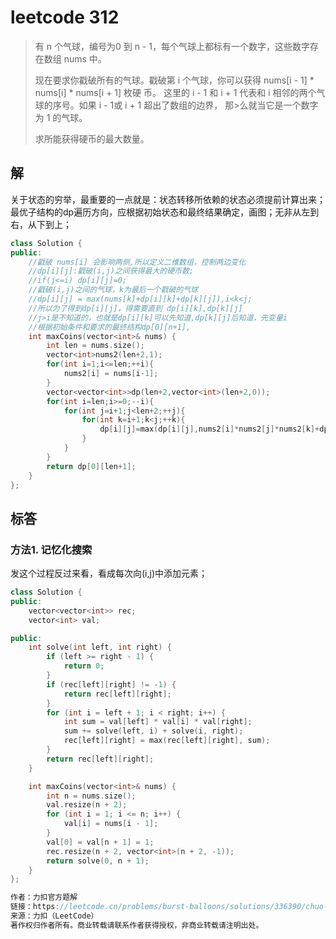 # leetcode 312
>有 n 个气球，编号为0 到 n - 1，每个气球上都标有一个数字，这些数字存在数组 nums 中。
>
>现在要求你戳破所有的气球。戳破第 i 个气球，你可以获得 nums[i - 1] * nums[i] * nums[i + 1] 枚硬
>币。 这里的 i - 1 和 i + 1 代表和 i 相邻的两个气球的序号。如果 i - 1或 i + 1 超出了数组的边界，
>那>么就当它是一个数字为 1 的气球。
>
>求所能获得硬币的最大数量。


## 解
关于状态的穷举，最重要的一点就是：状态转移所依赖的状态必须提前计算出来；
最优子结构的dp遍历方向，应根据初始状态和最终结果确定，画图；无非从左到右，从下到上；

```cpp
class Solution {
public:
    //戳破 nums[i] 会影响两侧,所以定义二维数组，控制两边变化
    //dp[i][j]:戳破(i,j)之间获得最大的硬币数;
    //if(j<=i) dp[i][j]=0;
    //戳破(i,j)之间的气球，k为最后一个戳破的气球
    //dp[i][j] = max(nums[k]+dp[i][k]+dp[k][j]),i<k<j;
    //所以为了得到dp[i][j]，得需要直到 dp[i][k],dp[k][j]
    //j>i是不知道的，也就是dp[i][k]可以先知道,dp[k][j]后知道，先变量i
    //根据初始条件和要求的最终结构dp[0][n+1],
    int maxCoins(vector<int>& nums) {
        int len = nums.size();
        vector<int>nums2(len+2,1);
        for(int i=1;i<=len;++i){
            nums2[i] = nums[i-1];
        }
        vector<vector<int>>dp(len+2,vector<int>(len+2,0));
        for(int i=len;i>=0;--i){
            for(int j=i+1;j<len+2;++j){
                for(int k=i+1;k<j;++k){
                    dp[i][j]=max(dp[i][j],nums2[i]*nums2[j]*nums2[k]+dp[i][k]+dp[k][j]);
                }
            }
        }
        return dp[0][len+1];
    }
};
```



## 标答

### 方法1. 记忆化搜索
发这个过程反过来看，看成每次向(i,j)中添加元素；

```cpp
class Solution {
public:
    vector<vector<int>> rec;
    vector<int> val;

public:
    int solve(int left, int right) {
        if (left >= right - 1) {
            return 0;
        }
        if (rec[left][right] != -1) {
            return rec[left][right];
        }
        for (int i = left + 1; i < right; i++) {
            int sum = val[left] * val[i] * val[right];
            sum += solve(left, i) + solve(i, right);
            rec[left][right] = max(rec[left][right], sum);
        }
        return rec[left][right];
    }

    int maxCoins(vector<int>& nums) {
        int n = nums.size();
        val.resize(n + 2);
        for (int i = 1; i <= n; i++) {
            val[i] = nums[i - 1];
        }
        val[0] = val[n + 1] = 1;
        rec.resize(n + 2, vector<int>(n + 2, -1));
        return solve(0, n + 1);
    }
};

作者：力扣官方题解
链接：https://leetcode.cn/problems/burst-balloons/solutions/336390/chuo-qi-qiu-by-leetcode-solution/
来源：力扣（LeetCode）
著作权归作者所有。商业转载请联系作者获得授权，非商业转载请注明出处。

```















